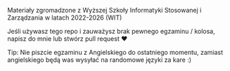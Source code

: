 Materiały zgromadzone z Wyższej Szkoły Informatyki Stosowanej i Zarządzania w latach 2022-2026 (WIT)

Jeśli używasz tego repo i zauważysz brak pewnego egzaminu / kolosa, napisz do mnie lub stwórz pull request ❤️

Tip:
Nie piszcie egzaminu z Angielskiego do ostatniego momentu, zamiast angielskiego będą was wysyłać na randomowe języki za kare :)
